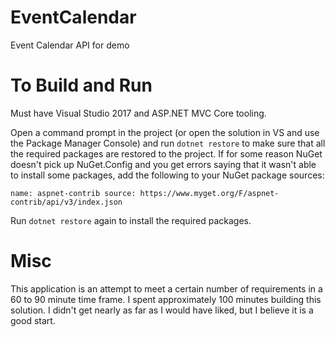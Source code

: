 # EventCalendar
Event Calendar API for demo

# To Build and Run
Must have Visual Studio 2017 and ASP.NET MVC Core tooling.

Open a command prompt in the project (or open the solution in VS and use the Package Manager Console) and run `dotnet restore` to make sure that all the required packages are restored to the project. If for some reason NuGet doesn't pick up NuGet.Config and you get errors saying that it wasn't able to install some packages, add the following to your NuGet package sources:

`name: aspnet-contrib source: https://www.myget.org/F/aspnet-contrib/api/v3/index.json`

Run `dotnet restore` again to install the required packages.

# Misc
This application is an attempt to meet a certain number of requirements in a 60 to 90 minute time frame. I spent approximately 100 minutes building this solution. I didn't get nearly as far as I would have liked, but I believe it is a good start.
